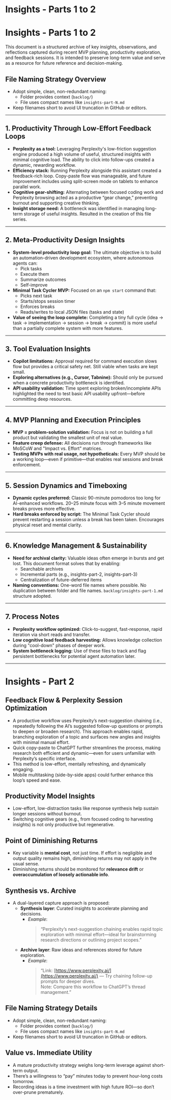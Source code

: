 # Insights - Parts 1 to 2

# Insights - Parts 1 to 2

This document is a structured archive of key insights, observations, and reflections captured during recent MVP planning, productivity exploration, and feedback sessions. It is intended to preserve long-term value and serve as a resource for future reference and decision-making.

## File Naming Strategy Overview

- Adopt simple, clean, non-redundant naming:
  - Folder provides context (`backlog/`)
  - File uses compact names like `insights-part-N.md`
- Keep filenames short to avoid UI truncation in GitHub or editors.

---

## 1. Productivity Through Low-Effort Feedback Loops

- **Perplexity as a tool:** Leveraging Perplexity's low-friction suggestion engine produced a high volume of useful, structured insights with minimal cognitive load. The ability to click into follow-ups created a dynamic, rewarding workflow.
- **Efficiency stack:** Running Perplexity alongside this assistant created a feedback-rich loop. Copy-paste flow was manageable, and future improvement includes using split-screen mode on tablets to enhance parallel work.
- **Cognitive gear-shifting:** Alternating between focused coding work and Perplexity browsing acted as a productive “gear change,” preventing burnout and supporting creative thinking.
- **Insight storage need:** A bottleneck was identified in managing long-term storage of useful insights. Resulted in the creation of this file series.

---

## 2. Meta-Productivity Design Insights

- **System-level productivity loop goal:** The ultimate objective is to build an automation-driven development ecosystem, where autonomous agents can:
  - Pick tasks
  - Execute them
  - Summarize outcomes
  - Self-improve
- **Minimal Task Cycler MVP:** Focused on an `npm start` command that:
  - Picks next task
  - Starts/stops session timer
  - Enforces breaks
  - Reads/writes to local JSON files (tasks and state)
- **Value of seeing the loop complete:** Completing a tiny full cycle (idea → task → implementation → session → break → commit) is more useful than a partially complete system with more features.

---

## 3. Tool Evaluation Insights

- **Copilot limitations:** Approval required for command execution slows flow but provides a critical safety net. Still viable when tasks are kept small.
- **Exploring alternatives (e.g., Cursor, Tabnine):** Should only be pursued when a concrete productivity bottleneck is identified.
- **API usability validation:** Time spent exploring broken/incomplete APIs highlighted the need to test basic API usability upfront—before committing deep resources.

---

## 4. MVP Planning and Execution Principles

- **MVP = problem-solution validation:** Focus is not on building a full product but validating the smallest unit of real value.
- **Feature creep defense:** All decisions run through frameworks like MoSCoW and "Impact vs. Effort" matrices.
- **Testing MVPs with real usage, not hypotheticals:** Every MVP should be a working loop—even if primitive—that enables real sessions and break enforcement.

---

## 5. Session Dynamics and Timeboxing

- **Dynamic cycles preferred:** Classic 90-minute pomodoros too long for AI-enhanced workflows. 20–25 minute focus with 3–5 minute movement breaks proves more effective.
- **Hard breaks enforced by script:** The Minimal Task Cycler should prevent restarting a session unless a break has been taken. Encourages physical reset and mental clarity.

---

## 6. Knowledge Management & Sustainability

- **Need for archival clarity:** Valuable ideas often emerge in bursts and get lost. This document format solves that by enabling:
  - Searchable archives
  - Incremental parts (e.g., insights-part-2, insights-part-3)
  - Centralization of future-deferred items
- **Naming conventions:** One-word file names where possible. No duplication between folder and file names. `backlog/insights-part-1.md` structure adopted.

---

## 7. Process Notes

- **Perplexity workflow optimized:** Click-to-suggest, fast-response, rapid iteration via short reads and transfer.
- **Low cognitive load feedback harvesting:** Allows knowledge collection during "cool-down" phases of deeper work.
- **System bottleneck logging:** Use of these files to track and flag persistent bottlenecks for potential agent automation later.

---

# Insights - Part 2

## Feedback Flow & Perplexity Session Optimization

- A productive workflow uses Perplexity’s next-suggestion chaining (i.e., repeatedly following the AI’s suggested follow-up questions or prompts to deepen or broaden research). This approach enables rapid, branching exploration of a topic and surfaces new angles and insights with minimal manual effort.
- Quick copy-paste to ChatGPT further streamlines the process, making research both efficient and dynamic—even for users unfamiliar with Perplexity’s specific interface.
- This method is low-effort, mentally refreshing, and dynamically engaging.
- Mobile multitasking (side-by-side apps) could further enhance this loop’s speed and ease.

## Productivity Model Insights

- Low-effort, low-distraction tasks like response synthesis help sustain longer sessions without burnout.
- Switching cognitive gears (e.g., from focused coding to harvesting insights) is not only productive but regenerative.

## Point of Diminishing Returns

- Key variable is **mental cost**, not just time. If effort is negligible and output quality remains high, diminishing returns may not apply in the usual sense.
- Diminishing returns should be monitored for **relevance drift** or **overaccumulation of loosely actionable info**.

## Synthesis vs. Archive

- A dual-layered capture approach is proposed:
  - **Synthesis layer**: Curated insights to accelerate planning and decisions.
    - *Example*:
      > “Perplexity’s next-suggestion chaining enables rapid topic exploration with minimal effort—ideal for brainstorming research directions or outlining project scopes.”
  - **Archive layer**: Raw ideas and references stored for future exploration.
    - *Example*:
      > “Link: [https://www.perplexity.ai/](https://www.perplexity.ai/) — Try chaining follow-up prompts for deeper dives.  
      Note: Compare this workflow to ChatGPT’s thread management.”

## File Naming Strategy Details

- Adopt simple, clean, non-redundant naming:
  - Folder provides context (`backlog/`)
  - File uses compact names like `insights-part-N.md`
- Keep filenames short to avoid UI truncation in GitHub or editors.

## Value vs. Immediate Utility

- A mature productivity strategy weighs long-term leverage against short-term output.
- There’s a willingness to “pay” minutes today to prevent hour-long costs tomorrow.
- Recording ideas is a time investment with high future ROI—so don’t over-prune prematurely.
